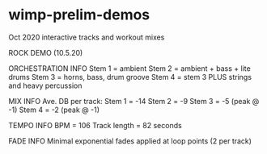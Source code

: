 # wimp-prelim-demos
Oct 2020 interactive tracks and workout mixes


ROCK DEMO (10.5.20)

ORCHESTRATION INFO
Stem 1 = ambient
Stem 2 = ambient + bass + lite drums
Stem 3 = horns, bass, drum groove
Stem 4 = stem 3 PLUS strings and heavy percussion

MIX INFO
Ave. DB per track:
Stem 1 = -14
Stem 2 = -9
Stem 3 = -5 (peak @ -1)
Stem 4 = -2 (peak @ -1)

TEMPO INFO
BPM = 106
Track length = 82 seconds

FADE INFO
Minimal exponential fades applied at loop points (2 per track)
